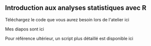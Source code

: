 ## Introduction aux analyses statistiques avec R

Téléchargez le code que vous aurez besoin lors de l'atelier ici

Mes diapos sont ici

Pour référence ultérieur, un script plus détaillé est disponible ici
